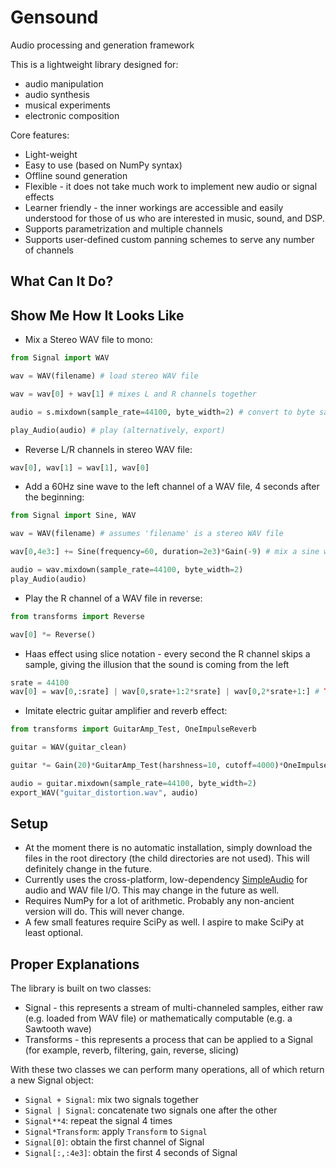 # Gensound
Audio processing and generation framework


This is a lightweight library designed for:
* audio manipulation
* audio synthesis
* musical experiments
* electronic composition

Core features:
* Light-weight
* Easy to use (based on NumPy syntax)
* Offline sound generation
* Flexible - it does not take much work to implement new audio or signal effects
* Learner friendly - the inner workings are accessible and easily understood for those of us who are interested in music, sound, and DSP.
* Supports parametrization and multiple channels
* Supports user-defined custom panning schemes to serve any number of channels

## What Can It Do?

## Show Me How It Looks Like
* Mix a Stereo WAV file to mono:
```python
from Signal import WAV

wav = WAV(filename) # load stereo WAV file

wav = wav[0] + wav[1] # mixes L and R channels together

audio = s.mixdown(sample_rate=44100, byte_width=2) # convert to byte samples

play_Audio(audio) # play (alternatively, export)
```

* Reverse L/R channels in stereo WAV file:
```python
wav[0], wav[1] = wav[1], wav[0]
```

* Add a 60Hz sine wave to the left channel of a WAV file, 4 seconds after the beginning:
```python
from Signal import Sine, WAV

wav = WAV(filename) # assumes 'filename' is a stereo WAV file

wav[0,4e3:] += Sine(frequency=60, duration=2e3)*Gain(-9) # mix a sine wav to the L channel, starting at 4000ms

audio = wav.mixdown(sample_rate=44100, byte_width=2)
play_Audio(audio)
```

* Play the R channel of a WAV file in reverse:
```python
from transforms import Reverse

wav[0] *= Reverse()
```

* Haas effect using slice notation - every second the R channel skips a sample, giving the illusion that the sound is coming from the left
```python
srate = 44100
wav[0] = wav[0,:srate] | wav[0,srate+1:2*srate] | wav[0,2*srate+1:] # TODO
```

* Imitate electric guitar amplifier and reverb effect:
```python
from transforms import GuitarAmp_Test, OneImpulseReverb

guitar = WAV(guitar_clean)

guitar *= Gain(20)*GuitarAmp_Test(harshness=10, cutoff=4000)*OneImpulseReverb(mix=1.2, num=2000, curve="steep")

audio = guitar.mixdown(sample_rate=44100, byte_width=2)
export_WAV("guitar_distortion.wav", audio)
```

## Setup
* At the moment there is no automatic installation, simply download the files in the root directory (the child directories are not used). This will definitely change in the future.
* Currently uses the cross-platform, low-dependency [SimpleAudio](https://github.com/hamiltron/py-simple-audio) for audio and WAV file I/O. This may change in the future as well.
* Requires NumPy for a lot of arithmetic. Probably any non-ancient version will do. This will never change.
* A few small features require SciPy as well. I aspire to make SciPy at least optional.

## Proper Explanations

The library is built on two classes:
* Signal - this represents a stream of multi-channeled samples, either raw (e.g. loaded from WAV file) or mathematically computable (e.g. a Sawtooth wave)
* Transforms - this represents a process that can be applied to a Signal (for example, reverb, filtering, gain, reverse, slicing)

With these two classes we can perform many operations, all of which return a new Signal object:
* `Signal + Signal`: mix two signals together
* `Signal | Signal`: concatenate two signals one after the other
* `Signal**4`: repeat the signal 4 times
* `Signal*Transform`: apply `Transform` to `Signal`
* `Signal[0]`: obtain the first channel of Signal
* `Signal[:,:4e3]`: obtain the first 4 seconds of Signal











